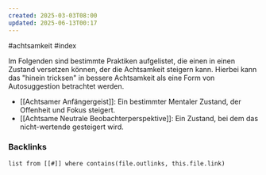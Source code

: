 ```yaml
---
created: 2025-03-03T08:00
updated: 2025-06-13T00:17
---
```

#achtsamkeit #index

Im Folgenden sind bestimmte Praktiken aufgelistet, die einen in einen Zustand versetzen können, der die Achtsamkeit steigern kann. Hierbei kann das "hinein tricksen" in bessere Achtsamkeit als eine Form von Autosuggestion betrachtet werden. 

- [[Achtsamer Anfängergeist]]: Ein bestimmter Mentaler Zustand, der Offenheit und Fokus steigert.
- [[Achtsame Neutrale Beobachterperspektive]]: Ein Zustand, bei dem das nicht-wertende gesteigert wird. 

### Backlinks
```dataview 
list from [[#]] where contains(file.outlinks, this.file.link)
```



